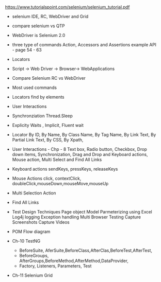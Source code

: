 
https://www.tutorialspoint.com/selenium/selenium_tutorial.pdf

- selenium IDE, RC, WebDriver and Grid
- compare selenium vs QTP
- WebDriver is Selenium 2.0
- three type of commands
   Action, Accessors and Assertions
   example API - page 54 - 63
- Locators
- Script -> Web Driver -> Browser-> WebApplications
- Compare Selenium RC vs WebDriver
- Most used commands
- Locators
  find by elements
- User Interactions
- Synchronziation
  Thread.Sleep 
- Explicity Waits , Implicit, Fluent wait
- Locator
  By ID, By Name, By Class Name, By Tag Name, By Link Text,
  By Partial Link Text, By CSS, By Xpath, 
- User Interactions - Chp - 8
  Text box, Radio button, Checkbox, Drop down items,
  Synchronization, Drag and Drop and Keyboard actions, 
  Mouse action, Multi Select and Find All Links

- Keyboard actions
  sendKeys, pressKeys, releaseKeys
- Mouse Actions
  click, contextClick, doubleClick,mouseDown,mouseMove,mouseUp
- Multi Selection Action
- Find All Links
- Test Design Techniques
  Page object Model
  Parmeterizing using Excel
  Log4j logging
  Exception handling
  Multi Browser Testing
  Capture Screenshots
  Capture Videos
- POM Flow diagram
- Ch-10 TestNG
  - BeforeSuite, AferSuite,BeforeClass,AfterClas,BeforeTest,AfterTest,
  - BeforeGroups, AfterGroups,BeforeMethod,AfterMethod,DataProvider,
  - Factory, Listeners, Parameters, Test
- Ch-11 Selenium Grid
  

